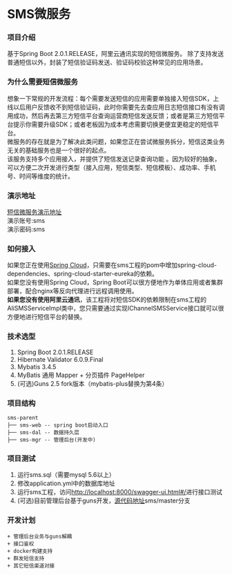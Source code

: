 # SMS微服务

### 项目介绍
基于Spring Boot 2.0.1.RELEASE，阿里云通讯实现的短信微服务。
除了支持发送普通短信以外，封装了短信验证码发送、验证码校验这种常见的应用场景。

### 为什么需要短信微服务
想象一下常规的开发流程：每个需要发送短信的应用需要单独接入短信SDK，上线以后用户反馈收不到短信验证码，此时你需要先去查应用日志短信接口有没有调用成功，然后再去第三方短信平台查询运营商短信发送反馈；或者是第三方短信平台提示你需要升级SDK；或者老板因为成本考虑需要切换更便宜更稳定的短信平台。<br>
微服务的存在就是为了解决此类问题，如果您正在尝试微服务拆分，短信这类业务无关的基础服务也是一个很好的起点。<br>
该服务支持多个应用接入，并提供了短信发送记录查询功能 。因为较好的抽象，可以方便二次开发进行类型（接入应用，短信类型、短信模板）、成功率、手机号、时间等维度的统计。

### 演示地址
[短信微服务演示地址](http://47.98.111.179)<br>
演示账号:sms<br>
演示密码:sms<br>

### 如何接入
如果您正在使用[Spring Cloud](https://projects.spring.io/spring-cloud/ "spring cloud")，只需要在sms工程的pom中增加spring-cloud-dependencies、spring-cloud-starter-eureka的依赖。<br>
如果您没有使用Spring Cloud，Spring Boot可以很方便地作为单体应用或者集群部署，配合nginx等反向代理进行远程调用使用。<br>
**如果您没有使用阿里云通讯**，该工程将对短信SDK的依赖限制在sms工程的AliSMSServiceImpl类中，您只需要通过实现IChannelSMSService接口就可以很方便地进行短信平台的替换。

### 技术选型
1. Spring Boot 2.0.1.RELEASE
2. Hibernate Validator 6.0.9.Final
3. Mybatis 3.4.5
4. MyBatis 通用 Mapper + 分页插件 PageHelper
5. (可选)Guns 2.5 fork版本（mybatis-plus替换为第4条）

### 项目结构
```
sms-parent
├── sms-web -- spring boot启动入口
├── sms-dal -- 数据持久层
├── sms-mgr -- 管理后台(开发中)
```
### 项目测试
1. 运行sms.sql（需要mysql 5.6以上）<br>
2. 修改application.yml中的数据库地址<br>
3. 运行sms工程，访问[http://localhost:8000/swagger-ui.html#/](http://localhost:8000/swagger-ui.html#/)进行接口测试<br>
4. (可选)目前管理后台基于guns开发，[源代码地址](https://github.com/cbwleft/guns/tree/sms/master)sms/master分支

### 开发计划
```
+ 管理后台业务与guns解耦
+ 接口鉴权
+ docker构建支持
+ 群发短信支持
+ 其它短信渠道对接
```